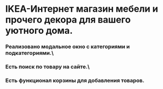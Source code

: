 # IKEA-Интернет магазин мебели и прочего декора для вашего уютного дома.
### Реализовано модальное окно с категориями и подкатегориями.\\
### Есть поиск по товару на сайте.\\
### Есть функционал корзины для добавления товаров.

